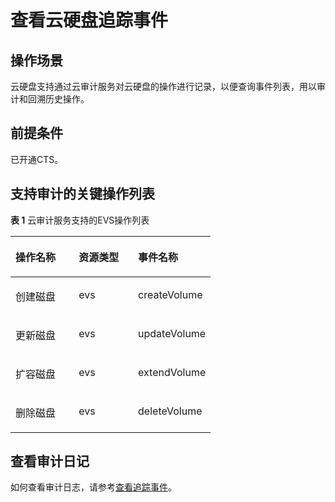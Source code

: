 # 查看云硬盘追踪事件<a name="evs_01_0046"></a>

## 操作场景<a name="section13152191834518"></a>

云硬盘支持通过云审计服务对云硬盘的操作进行记录，以便查询事件列表，用以审计和回溯历史操作。

## 前提条件<a name="section122392030164512"></a>

已开通CTS。

## 支持审计的关键操作列表<a name="section1239154914459"></a>

**表 1**  云审计服务支持的EVS操作列表

<a name="table07491454161719"></a>
<table><thead align="left"><tr id="zh-cn_topic_0100273731_zh-cn_topic_0100240354_row29946049155120"><th class="cellrowborder" valign="top" width="31.633163316331636%" id="mcps1.2.4.1.1"><p id="zh-cn_topic_0100273731_zh-cn_topic_0100240354_p9710894155120"><a name="zh-cn_topic_0100273731_zh-cn_topic_0100240354_p9710894155120"></a><a name="zh-cn_topic_0100273731_zh-cn_topic_0100240354_p9710894155120"></a>操作名称</p>
</th>
<th class="cellrowborder" valign="top" width="29.592959295929592%" id="mcps1.2.4.1.2"><p id="zh-cn_topic_0100273731_zh-cn_topic_0100240354_p26865353155120"><a name="zh-cn_topic_0100273731_zh-cn_topic_0100240354_p26865353155120"></a><a name="zh-cn_topic_0100273731_zh-cn_topic_0100240354_p26865353155120"></a>资源类型</p>
</th>
<th class="cellrowborder" valign="top" width="38.77387738773877%" id="mcps1.2.4.1.3"><p id="zh-cn_topic_0100273731_zh-cn_topic_0100240354_p28609991155120"><a name="zh-cn_topic_0100273731_zh-cn_topic_0100240354_p28609991155120"></a><a name="zh-cn_topic_0100273731_zh-cn_topic_0100240354_p28609991155120"></a>事件名称</p>
</th>
</tr>

</thead>
<tbody><tr id="zh-cn_topic_0100273731_zh-cn_topic_0100240354_row35707974155120"><td class="cellrowborder" valign="top" width="31.633163316331636%" headers="mcps1.2.4.1.1 "><p id="zh-cn_topic_0100273731_zh-cn_topic_0100240354_p6664814155120"><a name="zh-cn_topic_0100273731_zh-cn_topic_0100240354_p6664814155120"></a><a name="zh-cn_topic_0100273731_zh-cn_topic_0100240354_p6664814155120"></a>创建磁盘</p>
</td>
<td class="cellrowborder" valign="top" width="29.592959295929592%" headers="mcps1.2.4.1.2 "><p id="zh-cn_topic_0100273731_zh-cn_topic_0100240354_p39976150155120"><a name="zh-cn_topic_0100273731_zh-cn_topic_0100240354_p39976150155120"></a><a name="zh-cn_topic_0100273731_zh-cn_topic_0100240354_p39976150155120"></a>evs</p>
</td>
<td class="cellrowborder" valign="top" width="38.77387738773877%" headers="mcps1.2.4.1.3 "><p id="zh-cn_topic_0100273731_zh-cn_topic_0100240354_p16842727155120"><a name="zh-cn_topic_0100273731_zh-cn_topic_0100240354_p16842727155120"></a><a name="zh-cn_topic_0100273731_zh-cn_topic_0100240354_p16842727155120"></a>createVolume</p>
</td>
</tr>

<tr id="zh-cn_topic_0100273731_zh-cn_topic_0100240354_row17366819155120"><td class="cellrowborder" valign="top" width="31.633163316331636%" headers="mcps1.2.4.1.1 "><p id="zh-cn_topic_0100273731_zh-cn_topic_0100240354_p64535112155120"><a name="zh-cn_topic_0100273731_zh-cn_topic_0100240354_p64535112155120"></a><a name="zh-cn_topic_0100273731_zh-cn_topic_0100240354_p64535112155120"></a>更新磁盘</p>
</td>
<td class="cellrowborder" valign="top" width="29.592959295929592%" headers="mcps1.2.4.1.2 "><p id="zh-cn_topic_0100273731_zh-cn_topic_0100240354_p25048919155120"><a name="zh-cn_topic_0100273731_zh-cn_topic_0100240354_p25048919155120"></a><a name="zh-cn_topic_0100273731_zh-cn_topic_0100240354_p25048919155120"></a>evs</p>
</td>
<td class="cellrowborder" valign="top" width="38.77387738773877%" headers="mcps1.2.4.1.3 "><p id="zh-cn_topic_0100273731_zh-cn_topic_0100240354_p15696529155120"><a name="zh-cn_topic_0100273731_zh-cn_topic_0100240354_p15696529155120"></a><a name="zh-cn_topic_0100273731_zh-cn_topic_0100240354_p15696529155120"></a>updateVolume</p>
</td>
</tr>

<tr id="zh-cn_topic_0100273731_zh-cn_topic_0100240354_row7051035155120"><td class="cellrowborder" valign="top" width="31.633163316331636%" headers="mcps1.2.4.1.1 "><p id="zh-cn_topic_0100273731_zh-cn_topic_0100240354_p34262967155120"><a name="zh-cn_topic_0100273731_zh-cn_topic_0100240354_p34262967155120"></a><a name="zh-cn_topic_0100273731_zh-cn_topic_0100240354_p34262967155120"></a>扩容磁盘</p>
</td>
<td class="cellrowborder" valign="top" width="29.592959295929592%" headers="mcps1.2.4.1.2 "><p id="zh-cn_topic_0100273731_zh-cn_topic_0100240354_p51743936155120"><a name="zh-cn_topic_0100273731_zh-cn_topic_0100240354_p51743936155120"></a><a name="zh-cn_topic_0100273731_zh-cn_topic_0100240354_p51743936155120"></a>evs</p>
</td>
<td class="cellrowborder" valign="top" width="38.77387738773877%" headers="mcps1.2.4.1.3 "><p id="zh-cn_topic_0100273731_zh-cn_topic_0100240354_p30509310155120"><a name="zh-cn_topic_0100273731_zh-cn_topic_0100240354_p30509310155120"></a><a name="zh-cn_topic_0100273731_zh-cn_topic_0100240354_p30509310155120"></a>extendVolume</p>
</td>
</tr>

<tr id="zh-cn_topic_0100273731_zh-cn_topic_0100240354_row6148335155120"><td class="cellrowborder" valign="top" width="31.633163316331636%" headers="mcps1.2.4.1.1 "><p id="zh-cn_topic_0100273731_zh-cn_topic_0100240354_p28253132155120"><a name="zh-cn_topic_0100273731_zh-cn_topic_0100240354_p28253132155120"></a><a name="zh-cn_topic_0100273731_zh-cn_topic_0100240354_p28253132155120"></a>删除磁盘</p>
</td>
<td class="cellrowborder" valign="top" width="29.592959295929592%" headers="mcps1.2.4.1.2 "><p id="zh-cn_topic_0100273731_zh-cn_topic_0100240354_p14121412155120"><a name="zh-cn_topic_0100273731_zh-cn_topic_0100240354_p14121412155120"></a><a name="zh-cn_topic_0100273731_zh-cn_topic_0100240354_p14121412155120"></a>evs</p>
</td>
<td class="cellrowborder" valign="top" width="38.77387738773877%" headers="mcps1.2.4.1.3 "><p id="zh-cn_topic_0100273731_zh-cn_topic_0100240354_p2983727155120"><a name="zh-cn_topic_0100273731_zh-cn_topic_0100240354_p2983727155120"></a><a name="zh-cn_topic_0100273731_zh-cn_topic_0100240354_p2983727155120"></a>deleteVolume</p>
</td>
</tr>

</tbody>
</table>

## 查看审计日记<a name="section134359321462"></a>

如何查看审计日志，请参考[查看追踪事件](https://support.huaweicloud.com/qs-cts/zh-cn_topic_0030598499.html)。

